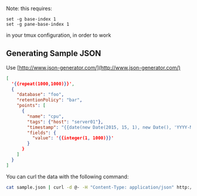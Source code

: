 
Note: this requires:
```
set -g base-index 1
set -g pane-base-index 1
```

in your tmux configuration, in order to work

## Generating Sample JSON

Use [http://www.json-generator.com/](http://www.json-generator.com/)

```json
[
  '{{repeat(1000,1000)}}',
  {
    "database": "foo", 
    "retentionPolicy": "bar",
    "points": [
      {
        "name": "cpu", 
        "tags": {"host": "server01"},
        "timestamp": "{{date(new Date(2015, 15, 1), new Date(), 'YYYY-MM-ddThh:mm:ss Z')}}",
        "fields": {
          "value": '{{integer(1, 1000)}}'
        }
      }
    ]
  }
]
```

You can curl the data with the following command:

```bash
cat sample.json | curl -d @- -H "Content-Type: application/json" http://localhost:8086/write
```
